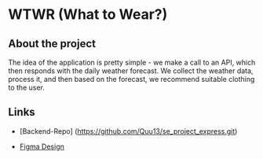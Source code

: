 # WTWR (What to Wear?)

## About the project

The idea of the application is pretty simple - we make a call to an API, which then responds with the daily weather forecast. We collect the weather data, process it, and then based on the forecast, we recommend suitable clothing to the user.

## Links

- [Backend-Repo] (https://github.com/Quu13/se_project_express.git)

- [Figma Design](https://www.figma.com/file/DTojSwldenF9UPKQZd6RRb/Sprint-10%3A-WTWR)
